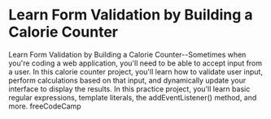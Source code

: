 # Learn Form Validation by Building a Calorie Counter
 Learn Form Validation by Building a Calorie Counter--Sometimes when you're coding a web application, you'll need to be able to accept input from a user. In this calorie counter project, you'll learn how to validate user input, perform calculations based on that input, and dynamically update your interface to display the results.  In this practice project, you'll learn basic regular expressions, template literals, the addEventListener() method, and more. freeCodeCamp
